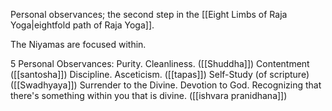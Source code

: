 Personal observances; the second step in the [[Eight Limbs of Raja Yoga|eightfold path of Raja Yoga]].

The Niyamas are focused within.

5 Personal Observances:
	Purity. Cleanliness. ([[Shuddha]])
	Contentment ([[santosha]])
	Discipline. Asceticism. ([[tapas]])
	Self-Study (of scripture) ([[Swadhyaya]])
	Surrender to the Divine. Devotion to God. Recognizing that there's something within you that is divine. ([[ishvara pranidhana]])